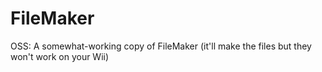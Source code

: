 # FileMaker
OSS: A somewhat-working copy of FileMaker (it'll make the files but they won't work on your Wii)
